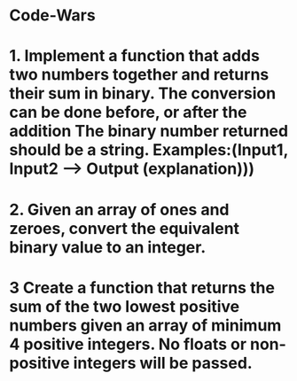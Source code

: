 # Code-Wars 
# 1. Implement a function that adds two numbers together and returns their sum in binary. The conversion can be done before, or after the addition The binary number returned should be a string. Examples:(Input1, Input2 --> Output (explanation))) 
# 2. Given an array of ones and zeroes, convert the equivalent binary value to an integer.  
# 3 Create a function that returns the sum of the two lowest positive numbers given an array of minimum 4 positive integers. No floats or non-positive integers will be passed.

